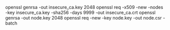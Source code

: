 openssl genrsa  -out insecure_ca.key 2048 
openssl req -x509 -new -nodes -key insecure_ca.key -sha256 -days 9999 -out insecure_ca.crt
openssl genrsa -out node.key 2048
openssl req -new -key node.key -out node.csr -batch
